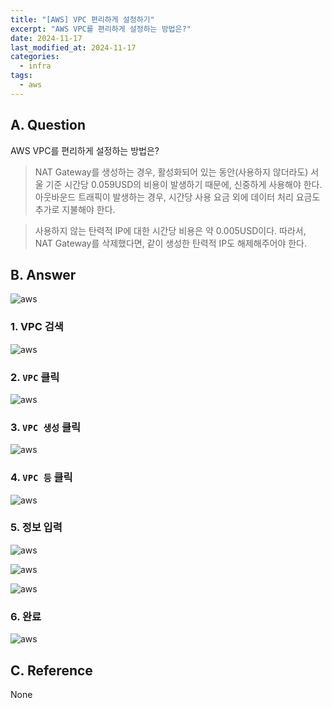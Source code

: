 ```yaml
---
title: "[AWS] VPC 편리하게 설정하기"
excerpt: "AWS VPC를 편리하게 설정하는 방법은?"
date: 2024-11-17
last_modified_at: 2024-11-17
categories:
  - infra
tags:
  - aws
---
```


## A. Question

AWS VPC를 편리하게 설정하는 방법은?

> NAT Gateway를 생성하는 경우, 활성화되어 있는 동안(사용하지 않더라도) 서울 기준 시간당 0.059USD의 비용이 발생하기 때문에, 신중하게 사용해야 한다. 아웃바운드 트래픽이 발생하는 경우, 시간당 사용 요금 외에 데이터 처리 요금도 추가로 지불해야 한다.

> 사용하지 않는 탄력적 IP에 대한 시간당 비용은 약 0.005USD이다. 따라서, NAT Gateway를 삭제했다면, 같이 생성한 탄력적 IP도 해제해주어야 한다.

## B. Answer

![aws](https://github.com/user-attachments/assets/f694c58c-532f-40f1-a5bd-8cd4afc5b2f6)

### 1. VPC 검색

![aws](https://github.com/user-attachments/assets/89bac562-42cf-48e4-8970-f0030b7d702f)

### 2. `VPC` 클릭

![aws](https://github.com/user-attachments/assets/13c7cad5-ac6c-41ad-83f4-41809b3c01f3)

### 3. `VPC 생성` 클릭

![aws](https://github.com/user-attachments/assets/80a88dea-05a2-495a-bf67-220b35882bbb)

### 4. `VPC 등` 클릭

![aws](https://github.com/user-attachments/assets/7676aa0b-bb69-4692-a64d-3f4512a5b8b9)

### 5. 정보 입력

![aws](https://github.com/user-attachments/assets/15d6e0c3-e0e4-4c47-85eb-7bb0383e51e1)

![aws](https://github.com/user-attachments/assets/d59dd124-2780-4430-b655-e0ea958bc79a)

![aws](https://github.com/user-attachments/assets/d9a31f0b-19f0-4362-8f44-54068aef2630)

### 6. 완료

![aws](https://github.com/user-attachments/assets/1cdd41a5-e6aa-482c-9341-273293ef82e1)

## C. Reference

None
